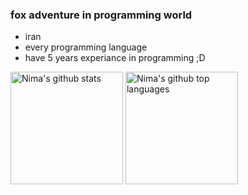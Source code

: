 ### fox adventure in programming world

- iran
- every programming language 
- have 5 years experiance in programming ;D
<img height="180em" src="https://github-readme-stats.vercel.app/api?username=foxadv&show_icons=true&theme=midnight-purple&count_private=true" alt="Nima's github stats" />
 <img height="180em" src="https://github-readme-stats.vercel.app/api/top-langs/?username=foxadv&theme=midnight-purple&layout=compact" alt="Nima's github top languages" />
